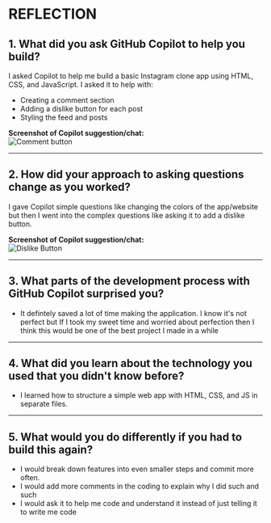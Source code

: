 # REFLECTION

## 1. What did you ask GitHub Copilot to help you build?
I asked Copilot to help me build a basic Instagram clone app using HTML, CSS, and JavaScript. 
I asked it to help with:
- Creating a comment section
- Adding a dislike button for each post
- Styling the feed and posts

**Screenshot of Copilot suggestion/chat:**  
![Comment button](<comment button.png>)

---

## 2. How did your approach to asking questions change as you worked?
 I gave Copilot simple questions like changing the colors of the app/website but then I went into the complex questions like asking it to add a dislike button.

**Screenshot of Copilot suggestion/chat:**  
![Dislike Button](dislikebutton.png)

---

## 3. What parts of the development process with GitHub Copilot surprised you?
- It defintely saved a lot of time making the application. I know it's not perfect but If I took my sweet time and worried about perfection then I think this would be one of the best project I made in a while


---

## 4. What did you learn about the technology you used that you didn't know before?
- I learned how to structure a simple web app with HTML, CSS, and JS in separate files.

---

## 5. What would you do differently if you had to build this again?
- I would break down features into even smaller steps and commit more often.  
- I would add more comments in the coding to explain why I did such and such
- I would ask it to help me code and understand it instead of just telling it to write me code  

